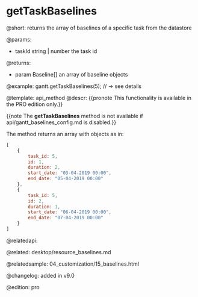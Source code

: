 getTaskBaselines
=============


@short: returns the array of baselines of a specific task from the datastore
	

@params:
- taskId	string | number	the task id



@returns:
- param	Baseline[]	an array of baseline objects

@example:
gantt.getTaskBaselines(5); // -> see details

@template:	api_method
@descr:
{{pronote This functionality is available in the PRO edition only.}}

{{note The **getTaskBaselines** method is not available if api/gantt_baselines_config.md is disabled.}}

The method returns an array with objects as in:

~~~js
[
	{
		task_id: 5,
		id: 1, 
		duration: 2, 
		start_date: "03-04-2019 00:00", 
		end_date: "05-04-2019 00:00"
	},
	{
		task_id: 5,
		id: 2, 
		duration: 1, 
		start_date: "06-04-2019 00:00", 
		end_date: "07-04-2019 00:00"
	}
]
~~~


@relatedapi: 


@related: desktop/resource_baselines.md

@relatedsample: 04_customization/15_baselines.html

@changelog: added in v9.0

@edition: pro